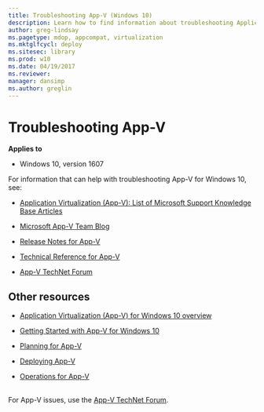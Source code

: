 ```yaml
---
title: Troubleshooting App-V (Windows 10)
description: Learn how to find information about troubleshooting Application Virtualization (App-V) and information about other App-V topics.
author: greg-lindsay
ms.pagetype: mdop, appcompat, virtualization
ms.mktglfcycl: deploy
ms.sitesec: library
ms.prod: w10
ms.date: 04/19/2017
ms.reviewer: 
manager: dansimp
ms.author: greglin
---
```



# Troubleshooting App-V

**Applies to**
-   Windows 10, version 1607

For information that can help with troubleshooting App-V for Windows 10, see:

- [Application Virtualization (App-V): List of Microsoft Support Knowledge Base Articles](https://social.technet.microsoft.com/wiki/contents/articles/14272.app-v-v5-x-list-of-microsoft-support-knowledge-base-articles.aspx)

- [Microsoft App-V Team Blog](/archive/blogs/appv/)

- [Release Notes for App-V](appv-release-notes-for-appv-for-windows.md)

- [Technical Reference for App-V](appv-technical-reference.md)

- [App-V TechNet Forum](https://social.technet.microsoft.com/Forums/en-US/home?forum=mdopappv)


## Other resources

-   [Application Virtualization (App-V) for Windows 10 overview](appv-for-windows.md)

-   [Getting Started with App-V for Windows 10](appv-getting-started.md)

-   [Planning for App-V](appv-planning-for-appv.md)

-   [Deploying App-V](appv-deploying-appv.md)

-   [Operations for App-V](appv-operations.md)



<br>For App-V issues, use the [App-V TechNet Forum](https://social.technet.microsoft.com/Forums/en-US/home?forum=mdopappv).